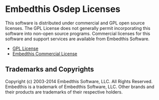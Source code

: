 Embedthis Osdep Licenses
===

This software is distributed under commercial and GPL open source licenses.
The GPL License does not generally permit incorporating this software into
non-open source programs. Commercial licenses for this software and support
services are available from Embedthis Software.

* [GPL License](http://www.gnu.org/licenses/gpl-2.0.html)
* [Embedthis Commercial License](https://embedthis.com/licensing/)

Trademarks and Copyrights
---
Copyright (c) 2003-2014 Embedthis Software, LLC. All Rights Reserved.
Embedthis is a trademark of Embedthis Software, LLC. Other brands and 
their products are trademarks of their respective holders.
